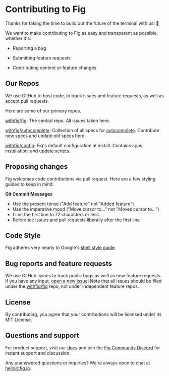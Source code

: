 # Contributing to Fig

Thanks for taking the time to build out the future of the terminal with us! 🥳

We want to make contributing to Fig as easy and transparent as possible, whether it's:

- Reporting a bug

- Submitting feature requests

- Contributing content or feature changes

## Our Repos

We use GitHub to host code, to track issues and feature requests, as well as accept pull requests.

Here are some of our primary repos.

[withfig/fig](https://github.com/withfig/fig): The central repo. All issues taken here.

[withfig/autocomplete](https://github.com/withfig/autocomplete): Collection of all specs for [autocomplete](https://fig.io/docs/autocomplete). Contribute new specs and update old specs here.

[withfig/config](https://github.com/withfig/config): Fig's default configuration at install. Contains apps, installation, and update scripts.


## Proposing changes

Fig welcomes code contributions via pull request. Here are a few styling guides to keep in mind:

**Git Commit Messages**

- Use the present tense ("Add feature" not "Added feature")
- Use the imperative mood ("Move cursor to..." not "Moves cursor to...")
- Limit the first line to 72 characters or less
- Reference issues and pull requests liberally after the first line

## Code Style

Fig adheres very nearly to Google's [shell style
guide](https://google.github.io/styleguide/shellguide.html#s6.5-wildcard-expansion-of-filenames).

## Bug reports and feature requests

We use GitHub issues to track public bugs as well as new feature requests. If you have any input, [open a new issue](https://github.com/withfig/fig)! Note that all issues should be filed under the [withfig/fig](https://github.com/withfig/fig) repo, not under independent feature repos.


## License

By contributing, you agree that your contributions will be licensed under its MIT License.


## Questions and support

For product support, visit our [docs](https://fig.io/docs) and join the [Fig Community Discord](https://fig.io/community) for instant support and discussion.

Any unanswered questions or inquiries? We're always open to chat at hello@fig.io.
